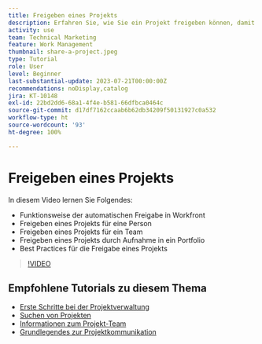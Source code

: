 ```yaml
---
title: Freigeben eines Projekts
description: Erfahren Sie, wie Sie ein Projekt freigeben können, damit Stakeholder und andere, die an dem Projekt interessiert sind, Einblick in die mithilfe von [!DNL  Workfront]geleistete Arbeit erhalten können.
activity: use
team: Technical Marketing
feature: Work Management
thumbnail: share-a-project.jpeg
type: Tutorial
role: User
level: Beginner
last-substantial-update: 2023-07-21T00:00:00Z
recommendations: noDisplay,catalog
jira: KT-10148
exl-id: 22bd2dd6-68a1-4f4e-b581-66dfbca0464c
source-git-commit: d17df7162ccaab6b62db34209f50131927c0a532
workflow-type: ht
source-wordcount: '93'
ht-degree: 100%

---
```


# Freigeben eines Projekts

In diesem Video lernen Sie Folgendes:

* Funktionsweise der automatischen Freigabe in Workfront
* Freigeben eines Projekts für eine Person
* Freigeben eines Projekts für ein Team
* Freigeben eines Projekts durch Aufnahme in ein Portfolio
* Best Practices für die Freigabe eines Projekts

>[!VIDEO](https://video.tv.adobe.com/v/3418904/?quality=12&learn=on&enablevpops)

## Empfohlene Tutorials zu diesem Thema

* [Erste Schritte bei der Projektverwaltung](/help/manage-work/projects/getting-started-manage-a-project.md)
* [Suchen von Projekten](/help/manage-work/projects/find-projects.md)
* [Informationen zum Projekt-Team](/help/manage-work/projects/understand-the-project-team.md)
* [Grundlegendes zur Projektkommunikation](/help/manage-work/projects/understand-project-communication.md)


